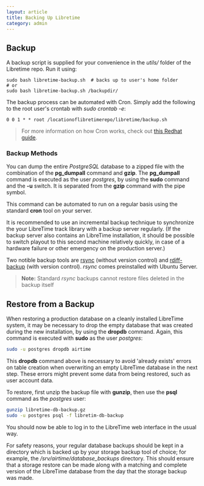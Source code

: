 ```yaml
---
layout: article
title: Backing Up Libretime
category: admin
---
```


## Backup

A backup script is supplied for your convenience in the *utils/* folder of the Libretime repo.
Run it using:

```
sudo bash libretime-backup.sh  # backs up to user's home folder
# or
sudo bash libretime-backup.sh /backupdir/
```

The backup process can be automated with Cron. Simply add the following to the root user's
crontab with *sudo crontab -e*:

```
0 0 1 * * root /locationoflibretimerepo/libretime/backup.sh
```

> For more information on how Cron works, check out [this Redhat guide](https://www.redhat.com/sysadmin/automate-linux-tasks-cron).

### Backup Methods

You can dump the entire *PostgreSQL* database to a zipped file with the combination of the
**pg\_dumpall** command and **gzip**. The **pg\_dumpall** command is executed
as the user *postgres*, by using the **sudo** command and the **-u** switch. It
is separated from the **gzip** command with the pipe symbol.

This command can be automated to run on a regular basis using the standard
**cron** tool on your server.

It is recommended to use an incremental backup technique to synchronize
the your LibreTime track library with a backup server regularly. (If
the backup server also contains an LibreTime installation, it should be possible
to switch playout to this second machine relatively quickly, in case of a
hardware failure or other emergency on the production server.)

Two notible backup tools are [rsync](http://rsync.samba.org/) (without version control) and 
[rdiff-backup](http://www.nongnu.org/rdiff-backup/) (with version control). *rsync* comes
preinstalled with Ubuntu Server.

> **Note:** Standard *rsync* backups cannot restore files deleted in the backup itself

## Restore from a Backup

When restoring a production database on a cleanly installed LibreTime system, it
may be necessary to drop the empty database that was created during the new
installation, by using the **dropdb** command. Again, this command is executed
with **sudo** as the user *postgres*: 

```bash
sudo -u postgres dropdb airtime
```

This **dropdb** command above is necessary to avoid 'already exists' errors on
table creation when overwriting an empty LibreTime database in the next step.
These errors might prevent some data from being restored, such as user account
data.

To restore, first unzip the backup file with **gunzip**, then use the **psql**
command as the *postgres* user:

```bash
gunzip libretime-db-backup.gz
sudo -u postgres psql -f libretim-db-backup
```

You should now be able to log in to the LibreTime web interface in the usual way.

For safety reasons, your regular database backups should be kept in a directory
which is backed up by your storage backup tool of choice; for example, the
*/srv/airtime/database\_backups* directory. This should ensure that a storage
restore can be made along with a matching and complete version of the LibreTime
database from the day that the storage backup was made. 
